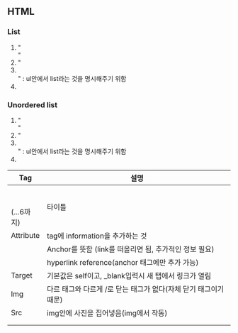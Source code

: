 ##

## HTML

### List

1. "<ol></ol>"
2. "<li></li>" : ul안에서 list라는 것을 명시해주기 위함
3.

### Unordered list

1. "<ul></ul>"
2. "<li></li>" : ul안에서 list라는 것을 명시해주기 위함
3.

| Tag                  | 설명                                                         |
| -------------------- | ------------------------------------------------------------ |
| <h1></h1> (...6까지) | 타이틀                                                       |
| Attribute            | tag에 information을 추가하는 것                              |
| <a></a>              | Anchor를 뜻함 (link를 떠올리면 됨, 추가적인 정보 필요)       |
| <a hreg>             | hyperlink reference(anchor 태그에만 추가 가능)               |
| Target               | 기본값은 self이고, _blank입력시 새 탭에서 링크가 열림        |
| Img                  | 다르 태그와 다르게 /로 닫는 태그가 없다(자체 닫기 태그이기 때문) |
| Src                  | img안에 사진을 집어넣음(img에서 작동)                        |
|                      |                                                              |
|                      |                                                              |

